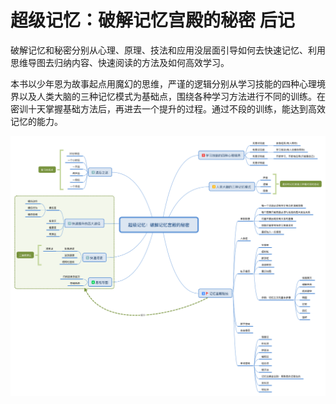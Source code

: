 # 超级记忆：破解记忆宫殿的秘密 后记

破解记忆和秘密分别从心理、原理、技法和应用没层面引导如何去快速记忆、利用思维导图去归纳内容、快速阅读的方法及如何高效学习。

本书以少年恩为故事起点用魔幻的思维，严谨的逻辑分别从学习技能的四种心理境界以及人类大脑的三种记忆模式为基础点，围绕各种学习方法进行不同的训练。在密训十天掌握基础方法后，再进去一个提升的过程。通过不段的训练，能达到高效记忆的能力。

![image](./img/supermemory.png)
